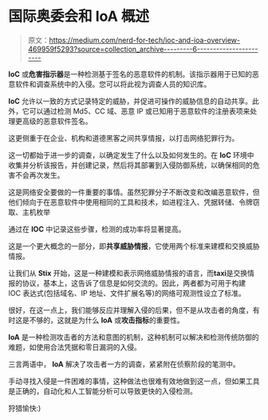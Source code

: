 # 国际奥委会和 IoA 概述

> 原文：<https://medium.com/nerd-for-tech/ioc-and-ioa-overview-469959f5293?source=collection_archive---------6----------------------->

**IoC** 或**危害指示器**是一种检测基于签名的恶意软件的机制。该指示器用于已知的恶意软件和调查系统中的入侵。您可以将此视为调查人员的知识库。

**IoC** 允许以一致的方式记录特定的威胁，并促进可操作的威胁信息的自动共享。此外，它可以通过检测 Md5、CC 域、恶意 IP 或已知用于恶意软件的注册表项来处理更高级的恶意软件签名。

这更侧重于在企业、机构和道德黑客之间共享情报，以打击网络犯罪行为。

这一切都始于进一步的调查，以确定发生了什么以及如何发生的。在 **IoC** 环境中收集并分析该报告，并创建记录，然后将其部署到入侵防御系统，以确保相同的危害不会再次发生。

这是网络安全要做的一件重要的事情。虽然犯罪分子不断改变和改编恶意软件，但他们倾向于在恶意软件中使用相同的工具和技术，如进程注入、凭据转储、令牌窃取、主机枚举

通过在 **IOC** 中记录这些步骤，检测的成功率将显著提高。

这是一个更大概念的一部分，即**共享威胁情报**，它使用两个标准来建模和交换威胁情报。

让我们从 **Stix** 开始，这是一种建模和表示网络威胁情报的语言，而**taxi**是交换情报的协议，基本上，这告诉了信息是如何交流的。因此，两者都为可用于构建 IOC 表达式(包括域名、IP 地址、文件扩展名等)的网络可观测性设立了标准。

很好，在这一点上，我们能够反应并理解入侵的后果，但不是从攻击者的角度，有时这是不够的，这就是为什么 **IoA** 或**攻击指标**的重要性。

**IoA** 是一种检测攻击者的方法和意图的机制，这种机制可以解决和检测传统防御的难题，如使用合法凭据和零日漏洞的入侵。

三言两语中， **IoA** 解决了攻击者一方的调查，紧紧附在侦察阶段的笔测中。

手动寻找入侵是一件困难的事情，这种做法也很难有效地做到这一点，但如果工具是正确的，自动化和人工智能分析可以导致更快的入侵检测。

狩猎愉快:)